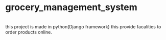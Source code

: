 # grocery_management_system

<br/>
this project is made in python(Django framework)
this provide facalities to order products online.
